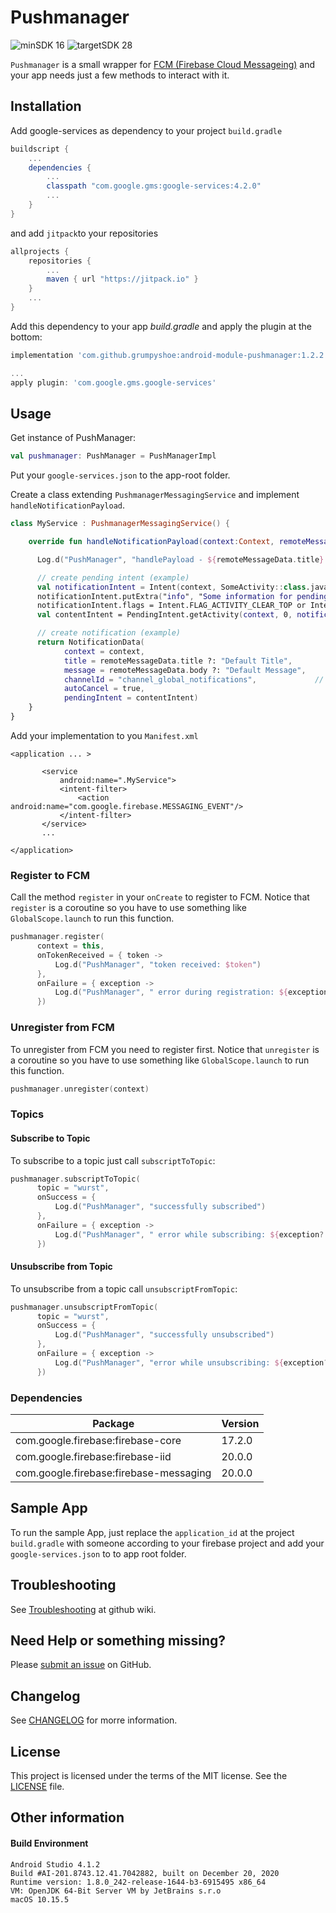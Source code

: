 
# Pushmanager

![minSDK 16](https://img.shields.io/badge/minSDK-API_16-green.svg?style=flat)
  ![targetSDK 28](https://img.shields.io/badge/targetSDK-API_28-blue.svg)

`Pushmanager` is a small wrapper for [FCM (Firebase Cloud Messageing)](http://https://firebase.google.com/docs/cloud-messaging/ "FCM (Firebase Cloud Messageing)") and your app needs just a few methods to interact with it.

## Installation

Add google-services as dependency to your project `build.gradle`
```gradle
buildscript {
    ...
    dependencies {
        ...
        classpath "com.google.gms:google-services:4.2.0"
        ...
    }
}
```

and add `jitpack`to your repositories
```gradle
allprojects {
    repositories {
        ...
        maven { url "https://jitpack.io" }
    }
    ...
}
```

Add this dependency to your app _build.gradle_ and apply the plugin at the bottom:
```gradle
implementation 'com.github.grumpyshoe:android-module-pushmanager:1.2.2'
```
```gradle
...
apply plugin: 'com.google.gms.google-services'
```

## Usage

Get instance of PushManager:
```kotlin
val pushmanager: PushManager = PushManagerImpl  
```

Put your `google-services.json` to the app-root folder.


Create a class extending `PushmanagerMessagingService` and implement `handleNotificationPayload`.
```kotlin
class MyService : PushmanagerMessagingService() {

    override fun handleNotificationPayload(context:Context, remoteMessageData: RemoteMessageData): NotificationData? {

      Log.d("PushManager", "handlePayload - ${remoteMessageData.title} - ${remoteMessageData.body}" )

      // create pending intent (example)
      val notificationIntent = Intent(context, SomeActivity::class.java)
      notificationIntent.putExtra("info", "Some information for pending intent")
      notificationIntent.flags = Intent.FLAG_ACTIVITY_CLEAR_TOP or Intent.FLAG_ACTIVITY_SINGLE_TOP
      val contentIntent = PendingIntent.getActivity(context, 0, notificationIntent, PendingIntent.FLAG_UPDATE_CURRENT)

      // create notification (example)
      return NotificationData(
            context = context,
            title = remoteMessageData.title ?: "Default Title",
            message = remoteMessageData.body ?: "Default Message",
            channelId = "channel_global_notifications",             // needed SDK >= Android O
            autoCancel = true,
            pendingIntent = contentIntent)
    }
}
```
Add your implementation to you `Manifest.xml`
```
<application ... >

       <service
           android:name=".MyService">
           <intent-filter>
               <action android:name="com.google.firebase.MESSAGING_EVENT"/>
           </intent-filter>
       </service>
       ...

</application>
```

### Register to FCM

Call the method `register` in your `onCreate` to register to FCM. Notice that `register` is a coroutine so you have to use something like `GlobalScope.launch` to run this function.
```kotlin
pushmanager.register(
      context = this,
      onTokenReceived = { token ->
          Log.d("PushManager", "token received: $token")
      },
      onFailure = { exception ->
          Log.d("PushManager", " error during registration: ${exception?.message}")
      })
```


### Unregister from FCM
To unregister from FCM you need to register first. Notice that `unregister` is a coroutine so you have to use something like `GlobalScope.launch` to run this function.
```kotlin
pushmanager.unregister(context)
```


### Topics


#### Subscribe to Topic

To subscribe to a topic just call  `subscriptToTopic`:

```kotlin
pushmanager.subscriptToTopic(
      topic = "wurst",
      onSuccess = {
          Log.d("PushManager", "successfully subscribed")
      },
      onFailure = { exception ->
          Log.d("PushManager", " error while subscribing: ${exception?.message}")
      })

```


#### Unsubscribe from Topic

To unsubscribe from a topic call  `unsubscriptFromTopic`:

```kotlin
pushmanager.unsubscriptFromTopic(
      topic = "wurst",
      onSuccess = {
          Log.d("PushManager", "successfully unsubscribed")
      },
      onFailure = { exception ->
          Log.d("PushManager", "error while unsubscribing: ${exception?.message}")
      })

```


### Dependencies
| Package  | Version  |
| ------------ | ------------ |
| com.google.firebase:firebase-core | 17.2.0  |
| com.google.firebase:firebase-iid  | 20.0.0  |
| com.google.firebase:firebase-messaging  | 20.0.0  |


## Sample App

To run the sample App, just replace the `application_id` at the project `build.gradle` with someone according to your firebase project and add your `google-services.json` to to app root folder.

## Troubleshooting
See [Troubleshooting](https://github.com/grumpyshoe/android-module-pushmanager/wiki) at github wiki.


## Need Help or something missing?

Please [submit an issue](https://github.com/grumpyshoe/android-module-pushmanager/issues) on GitHub.


## Changelog

See [CHANGELOG](CHANGELOG.md) for morre information.


## License

This project is licensed under the terms of the MIT license. See the [LICENSE](LICENSE) file.


## Other information


#### Build Environment
```
Android Studio 4.1.2
Build #AI-201.8743.12.41.7042882, built on December 20, 2020
Runtime version: 1.8.0_242-release-1644-b3-6915495 x86_64
VM: OpenJDK 64-Bit Server VM by JetBrains s.r.o
macOS 10.15.5
```
